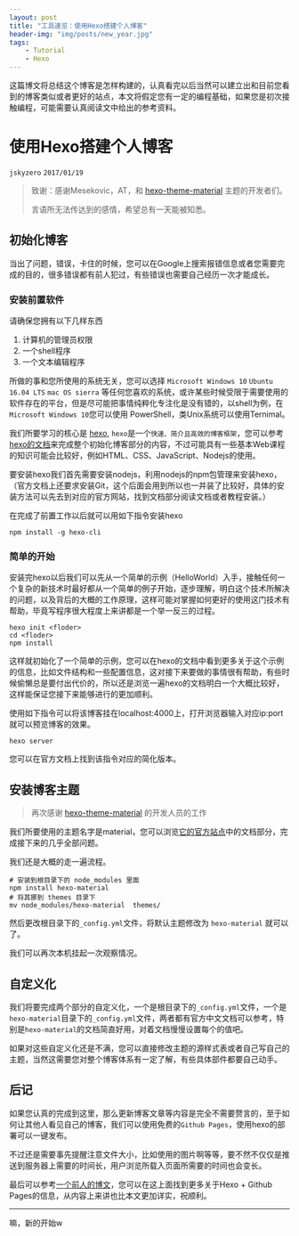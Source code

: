 ```yaml
---
layout: post
title: "工具速览：使用Hexo搭建个人博客"
header-img: "img/posts/new_year.jpg"
tags:
    - Tutorial
    - Hexo
---
```

这篇博文将总结这个博客是怎样构建的，认真看完以后当然可以建立出和目前您看到的博客类似或者更好的站点，本文将假定您有一定的编程基础，如果您是初次接触编程，可能需要认真阅读文中给出的参考资料。

<!--more-->

# 使用Hexo搭建个人博客
`jskyzero` `2017/01/19`

> 致谢：感谢Mesekovic，AT，和 [hexo-theme-material](https://github.com/viosey/hexo-theme-material) 主题的开发者们。
> 
> 言语所无法传达到的感情，希望总有一天能被知悉。

## 初始化博客

当出了问题，错误，卡住的时候，您可以在Google上搜索报错信息或者您需要完成的目的，很多错误都有前人犯过，有些错误也需要自己经历一次才能成长。

### 安装前置软件
请确保您拥有以下几样东西
1. 计算机的管理员权限
2. 一个shell程序
3. 一个文本编辑程序

所做的事和您所使用的系统无关，您可以选择 `Microsoft Windows 10` `Ubuntu 16.04 LTS` `mac OS sierra` 等任何您喜欢的系统，或许某些时候受限于需要使用的软件存在的平台，但是尽可能把事情纯粹化专注化是没有错的，以shell为例，在`Microsoft Windows 10`您可以使用 PowerShell，类Unix系统可以使用Ternimal。 

我们所要学习的核心是 [hexo](https://hexo.io/), `hexo`是一个`快速、简介且高效的博客框架`，您可以参考[hexo的文档](https://hexo.io/zh-cn/docs/)来完成整个初始化博客部分的内容，不过可能具有一些基本Web课程的知识可能会比较好，例如HTML、CSS、JavaScript、Nodejs的使用。

要安装hexo我们首先需要安装nodejs，利用nodejs的npm包管理来安装hexo，（官方文档上还要求安装Git，这个后面会用到所以也一并装了比较好，具体的安装方法可以先去到对应的官方网站，找到文档部分阅读文档或者教程安装。）

在完成了前置工作以后就可以用如下指令安装hexo

```shell
npm install -g hexo-cli
```

### 简单的开始

安装完hexo以后我们可以先从一个简单的示例（HelloWorld）入手，接触任何一个复杂的新技术时最好都从一个简单的例子开始，逐步理解，明白这个技术所解决的问题，以及背后的大概的工作原理，这样可能对掌握如何更好的使用这门技术有帮助，毕竟写程序很大程度上来讲都是一个举一反三的过程。

```shell
hexo init <floder>
cd <floder>
npm install
```
这样就初始化了一个简单的示例，您可以在hexo的文档中看到更多关于这个示例的信息，比如文件结构和一些配置信息，这对接下来要做的事情很有帮助，有些时候偷懒总是要付出代价的，所以还是浏览一遍hexo的文档明白一个大概比较好，这样能保证您接下来能够进行的更加顺利。

使用如下指令可以将该博客挂在localhost:4000上，打开浏览器输入对应ip:port就可以预览博客的效果。

```shell
hexo server
```

您可以在官方文档上找到该指令对应的简化版本。

## 安装博客主题

> 再次感谢 [hexo-theme-material](https://github.com/viosey/hexo-theme-material#quick-start-%E5%BF%AB%E9%80%9F%E5%BC%80%E5%A7%8B) 的开发人员的工作

我们所要使用的主题名字是material，您可以浏览[它的官方站点](https://material.viosey.com/)中的文档部分，完成接下来的几乎全部问题。

我们还是大概的走一遍流程。

```shell
# 安装到根目录下的 node_modules 里面
npm install hexo-material
# 将其挪到 themes 目录下
mv node_modules/hexo-material  themes/
```

然后更改根目录下的`_config.yml`文件，将默认主题修改为 `hexo-material` 就可以了。

我们可以再次本机挂起一次观察情况。

## 自定义化

我们将要完成两个部分的自定义化，一个是根目录下的`_config.yml`文件，一个是`hexo-material`目录下的`_config.yml`文件，两者都有官方中文文档可以参考，特别是`hexo-material`的文档简直好用，对着文档慢慢设置每个的值吧。

如果对这些自定义化还是不满，您可以直接修改主题的源样式表或者自己写自己的主题，当然这需要您对整个博客体系有一定了解，有些具体部件都要自己动手。

## 后记

如果您认真的完成到这里，那么更新博客文章等内容是完全不需要赘言的，至于如何让其他人看见自己的博客，我们可以使用免费的`Github Pages`，使用hexo的部署可以一键发布。

不过还是需要事先提醒注意文件大小，比如使用的图片啊等等，要不然不仅仅是推送到服务器上需要的时间长，用户浏览所载入页面所需要的时间也会变长。

最后可以参考[一个前人的博文](https://linghucong.js.org/2016/04/15/2016-04-15-hexo-github-pages-blog/)，您可以在这上面找到更多关于Hexo + Github Pages的信息，从内容上来讲也比本文更加详实，祝顺利。

---

嘛，新的开始w